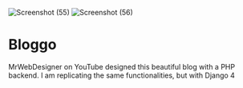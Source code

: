 ![Screenshot (55)](https://user-images.githubusercontent.com/69902377/198907609-0d41630e-9244-4946-90ee-ed5a8ea839c1.png)
![Screenshot (56)](https://user-images.githubusercontent.com/69902377/198907612-786663ab-45f5-4b9b-98c0-21f0ce1b9cec.png)
# Bloggo
MrWebDesigner on YouTube designed this beautiful blog with a PHP backend. I am replicating the same functionalities, but with Django 4
